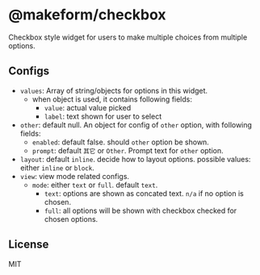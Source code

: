 # @makeform/checkbox

Checkbox style widget for users to make multiple choices from multiple options.


## Configs

 - `values`: Array of string/objects for options in this widget.
   - when object is used, it contains following fields:
     - `value`: actual value picked
     - `label`: text shown for user to select
 - `other`: default null. An object for config of `other` option, with following fields:
   - `enabled`: default false. should `other` option be shown.
   - `prompt`: default `其它` or `Other`. Prompt text for `other` option.
 - `layout`: default `inline`. decide how to layout options. possible values: either `inline` or `block`.
 - `view`: view mode related configs.
   - `mode`: either `text` or `full`. default `text`.
     - `text`: options are shown as concated text. `n/a` if no option is chosen.
     - `full`: all options will be shown with checkbox checked for chosen options.


## License

MIT
